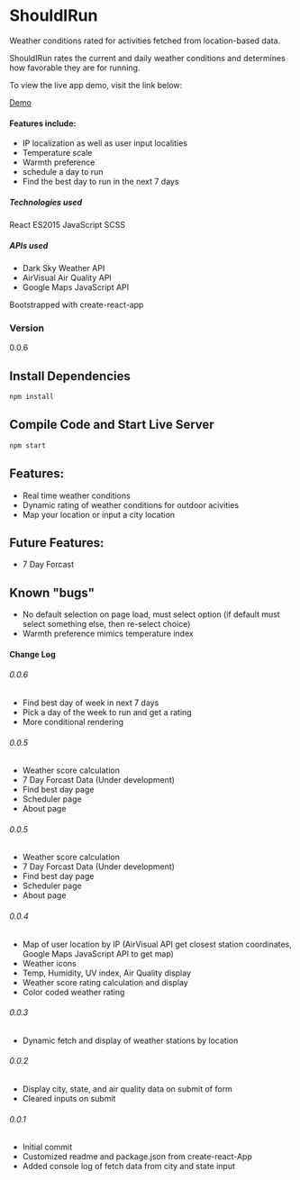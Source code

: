 # ShouldIRun

Weather conditions rated for activities fetched from location-based data.

ShouldIRun rates the current and daily weather conditions and determines how favorable they are for running.

To view the live app demo, visit the link below:

[Demo](https://jbratcher.github.io/ShouldIRun)

#### Features include:

* IP localization as well as user input localities
* Temperature scale 
* Warmth preference 
* schedule a day to run
* Find the best day to run in the next 7 days

##### Technologies used

React
ES2015 JavaScript
SCSS

##### APIs used

* Dark Sky Weather API
* AirVisual Air Quality API
* Google Maps JavaScript API

Bootstrapped with create-react-app

### Version

0.0.6

## Install Dependencies

```bash
npm install
```

## Compile Code and Start Live Server

```bash
npm start
```

## Features:

* Real time weather conditions
* Dynamic rating of weather conditions for outdoor acivities
* Map your location or input a city location

## Future Features:

* 7 Day Forcast

## Known "bugs"

* No default selection on page load, must select option (if default must select something else, then re-select choice)
* Warmth preference mimics temperature index

#### Change Log

###### 0.0.6

* Find best day of week in next 7 days
* Pick a day of the week to run and get a rating
* More conditional rendering

###### 0.0.5

* Weather score calculation
* 7 Day Forcast Data (Under development)
* Find best day page
* Scheduler page
* About page

###### 0.0.5

* Weather score calculation
* 7 Day Forcast Data (Under development)
* Find best day page
* Scheduler page
* About page

###### 0.0.4

* Map of user location by IP (AirVisual API get closest station coordinates, Google Maps JavaScript API to get map)
* Weather icons
* Temp, Humidity, UV index, Air Quality display
* Weather score rating calculation and display
* Color coded weather rating

###### 0.0.3

* Dynamic fetch and display of weather stations by location

###### 0.0.2

* Display city, state, and air quality data on submit of form
* Cleared inputs on submit


###### 0.0.1

* Initial commit
* Customized readme and package.json from create-react-App
* Added console log of fetch data from city and state input
